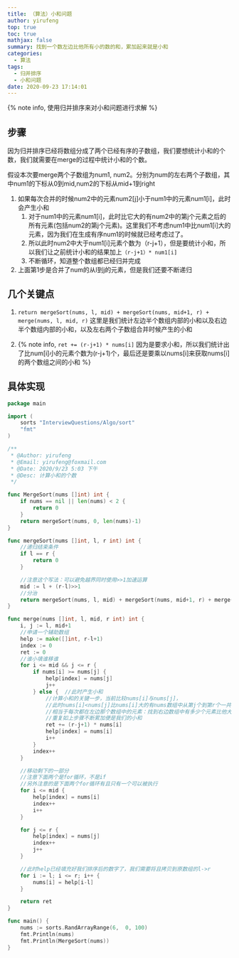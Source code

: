 ```yaml
---
title: （算法）小和问题
author: yirufeng
top: true
toc: true
mathjax: false
summary: 找到一个数左边比他所有小的数的和，累加起来就是小和
categories: 
  - 算法
tags:
  - 归并排序
  - 小和问题
date: 2020-09-23 17:14:01
---
```

{% note info, 使用归并排序来对小和问题进行求解 %}
## 步骤
因为归并排序已经将数组分成了两个已经有序的子数组，我们要想统计小和的个数，我们就需要在merge的过程中统计小和的个数。

假设本次要merge两个子数组为num1, num2。分别为num的左右两个子数组，其中num1的下标从0到mid,num2的下标从mid+1到right
1. 如果每次合并的时候num2中的元素num2[j]小于num1中的元素num1[i]，此时会产生小和
   1. 对于num1中的元素num1[i]，此时比它大的有num2中的第j个元素之后的所有元素(包括num2的第j个元素)。这里我们不考虑num1中比num1[i]大的元素，因为我们在生成有序num1的时候就已经考虑过了。
   2. 所以此时num2中大于num1[i]元素个数为（r-j+1），但是要统计小和，所以我们让之前统计小和的结果加上`（r-j+1）* num1[i]`
   3. 不断循环，知道整个数组都已经归并完成
2. 上面第1步是合并了num的从l到j的元素，但是我们还要不断递归

## 几个关键点
1. `return mergeSort(nums, l, mid) + mergeSort(nums, mid+1, r) + merge(nums, l, mid, r)` 这里是我们统计左边半个数组内部的小和以及右边半个数组内部的小和，以及左右两个子数组合并时候产生的小和
   
2. {% note info, `ret += (r-j+1) * nums[i]` 因为是要求小和，所以我们统计出了比num[i]小的元素个数为(r-j+1)个，最后还是要乘以nums[i]来获取nums[i]的两个数组之间的小和 %}
<!-- more -->	
## 具体实现

```go
package main

import (
	sorts "InterviewQuestions/Algo/sort"
	"fmt"
)

/**
 * @Author: yirufeng
 * @Email: yirufeng@foxmail.com
 * @Date: 2020/9/23 5:03 下午
 * @Desc: 计算小和的个数
 */

func MergeSort(nums []int) int {
	if nums == nil || len(nums) < 2 {
		return 0
	}
	return mergeSort(nums, 0, len(nums)-1)
}

func mergeSort(nums []int, l, r int) int {
	//递归结束条件
	if l == r {
		return 0
	}

	//注意这个写法：可以避免越界同时使用>>1加速运算
	mid := l + (r-l)>>1
	//分治
	return mergeSort(nums, l, mid) + mergeSort(nums, mid+1, r) + merge(nums, l, mid, r)
}

func merge(nums []int, l, mid, r int) int {
	i, j := l, mid+1
	//申请一个辅助数组
	help := make([]int, r-l+1)
	index := 0
	ret := 0
	//谁小填谁移谁
	for i <= mid && j <= r {
		if nums[i] >= nums[j] {
			help[index] = nums[j]
			j++
		} else {  //此时产生小和
			//计算小和的关键一步，当前比较nums[i]与nums[j]，
			//此时nums[i]<nums[j]比nums[i]大的有nums数组中从第j个到第r个一共r-j+1
			//相当于每次都在左边那个数组中的元素：找到右边数组中有多少个元素比他大，之后乘以该元素的值。
			//重复如上步骤不断累加便是我们的小和
			ret += (r-j+1) * nums[i]
			help[index] = nums[i]
			i++
		}
		index++
	}

	//移动剩下的一部分
	//注意下面两个是for循环，不是if
	//另外注意的是下面两个for循环有且只有一个可以被执行
	for i <= mid {
		help[index] = nums[i]
		index++
		i++
	}

	for j <= r {
		help[index] = nums[j]
		index++
		j++
	}

	//此时help已经填充好我们排序后的数字了，我们需要将且拷贝到原数组的l->r
	for i := l; i <= r; i++ {
		nums[i] = help[i-l]
	}

	return ret
}

func main() {
	nums := sorts.RandArrayRange(6,  0, 100)
	fmt.Println(nums)
	fmt.Println(MergeSort(nums))
}
```